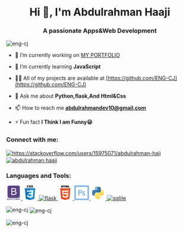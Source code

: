 <h1 align="center">Hi 👋, I'm Abdulrahman Haaji</h1>
<h3 align="center">A passionate Apps&Web Development</h3>

<p align="left"> <img src="https://komarev.com/ghpvc/?username=eng-cj&label=Profile%20views&color=0e75b6&style=flat" alt="eng-cj" /> </p>

- 🔭 I’m currently working on [MY PORTFOLIO](....)

- 🌱 I’m currently learning **JavaScript**

- 👨‍💻 All of my projects are available at [https://github.com/ENG-CJ](https://github.com/ENG-CJ)

- 💬 Ask me about **Python,flask,And Html&Css**

- 📫 How to reach me **abdulrahmandev10@gmail.com**

- ⚡ Fun fact **I Think I am Funny😃**

<h3 align="left">Connect with me:</h3>
<p align="left">
<a href="https://stackoverflow.com/users/https://stackoverflow.com/users/15975071/abdulrahman-haji" target="blank"><img align="center" src="https://raw.githubusercontent.com/rahuldkjain/github-profile-readme-generator/master/src/images/icons/Social/stack-overflow.svg" alt="https://stackoverflow.com/users/15975071/abdulrahman-haji" height="30" width="40" /></a>
<a href="https://fb.com/abdulrahman haaji" target="blank"><img align="center" src="https://raw.githubusercontent.com/rahuldkjain/github-profile-readme-generator/master/src/images/icons/Social/facebook.svg" alt="abdulrahman haaji" height="30" width="40" /></a>
</p>

<h3 align="left">Languages and Tools:</h3>
<p align="left"> <a href="https://getbootstrap.com" target="_blank"> <img src="https://raw.githubusercontent.com/devicons/devicon/master/icons/bootstrap/bootstrap-plain-wordmark.svg" alt="bootstrap" width="40" height="40"/> </a> <a href="https://www.w3schools.com/css/" target="_blank"> <img src="https://raw.githubusercontent.com/devicons/devicon/master/icons/css3/css3-original-wordmark.svg" alt="css3" width="40" height="40"/> </a> <a href="https://flask.palletsprojects.com/" target="_blank"> <img src="https://www.vectorlogo.zone/logos/pocoo_flask/pocoo_flask-icon.svg" alt="flask" width="40" height="40"/> </a> <a href="https://www.w3.org/html/" target="_blank"> <img src="https://raw.githubusercontent.com/devicons/devicon/master/icons/html5/html5-original-wordmark.svg" alt="html5" width="40" height="40"/> </a> <a href="https://www.photoshop.com/en" target="_blank"> <img src="https://raw.githubusercontent.com/devicons/devicon/master/icons/photoshop/photoshop-line.svg" alt="photoshop" width="40" height="40"/> </a> <a href="https://www.python.org" target="_blank"> <img src="https://raw.githubusercontent.com/devicons/devicon/master/icons/python/python-original.svg" alt="python" width="40" height="40"/> </a> <a href="https://www.sqlite.org/" target="_blank"> <img src="https://www.vectorlogo.zone/logos/sqlite/sqlite-icon.svg" alt="sqlite" width="40" height="40"/> </a> </p>

<p><img align="left" src="https://github-readme-stats.vercel.app/api/top-langs?username=eng-cj&show_icons=true&locale=en&layout=compact" alt="eng-cj" /></p>

<p>&nbsp;<img align="center" src="https://github-readme-stats.vercel.app/api?username=eng-cj&show_icons=true&locale=en" alt="eng-cj" /></p>

<p><img align="center" src="https://github-readme-streak-stats.herokuapp.com/?user=eng-cj&" alt="eng-cj" /></p>
